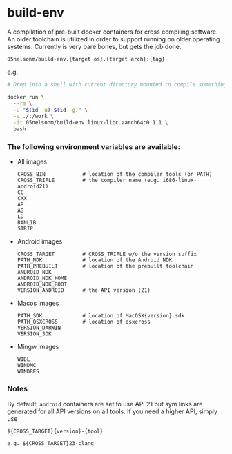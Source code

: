 # build-env

A compilation of pre-built docker containers for cross compiling software. An 
older toolchain is utilized in order to support running on older operating systems. 
Currently is very bare bones, but gets the job done.

`05nelsonm/build-env.{target os}.{target arch}:{tag}`

e.g.
```sh
# Drop into a shell with current directory mounted to compile something for Linux aarch64

docker run \
  --rm \
  -u "$(id -u):$(id -g)" \
  -v ./:/work \
  -it 05nelsonm/build-env.linux-libc.aarch64:0.1.1 \
  bash
```

### The following environment variables are available:

 - All images
   ```
   CROSS_BIN            # location of the compiler tools (on PATH)
   CROSS_TRIPLE         # the compiler name (e.g. i686-linux-android21)
   CC
   CXX
   AR
   AS
   LD
   RANLIB
   STRIP
   ```

 - Android images
   ```
   CROSS_TARGET         # CROSS_TRIPLE w/o the version suffix
   PATH_NDK             # location of the Android NDK
   PATH_PREBUILT        # location of the prebuilt toolchain
   ANDROID_NDK
   ANDROID_NDK_HOME
   ANDROID_NDK_ROOT
   VERSION_ANDROID      # the API version (21)
   ```

 - Macos images
   ```
   PATH_SDK             # location of MacOSX{version}.sdk
   PATH_OSXCROSS        # location of osxcross
   VERSION_DARWIN
   VERSION_SDK
   ```

 - Mingw images
   ```
   WIDL
   WINDMC
   WINDRES
   ```

### Notes

By default, `android` containers are set to use API 21 but sym links are 
generated for all API versions on all tools. If you need a higher API, simply 
use

```
${CROSS_TARGET}{version}-{tool}

e.g. ${CROSS_TARGET}23-clang
```
